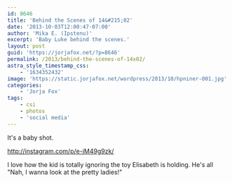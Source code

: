 ```yaml
---
id: 8646
title: 'Behind the Scenes of 14&#215;02'
date: '2013-10-03T12:00:47-07:00'
author: 'Mika E. (Ipstenu)'
excerpt: 'Baby Luke behind the scenes.'
layout: post
guid: 'https://jorjafox.net/?p=8646'
permalink: /2013/behind-the-scenes-of-14x02/
astra_style_timestamp_css:
    - '1634352432'
image: 'https://static.jorjafox.net/wordpress/2013/10/hpniner-001.jpg'
categories:
    - 'Jorja Fox'
tags:
    - csi
    - photos
    - 'social media'
---
```


It's a baby shot.

http://instagram.com/p/e-jM49g9zk/

I love how the kid is totally ignoring the toy Elisabeth is holding. He's all "Nah, I wanna look at the pretty ladies!"